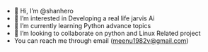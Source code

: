 - 👋 Hi, I’m @shanhero
- 👀 I’m interested in Developing a real life jarvis Ai
- 🌱 I’m currently learning Python advance topics 
- 💞️ I’m looking to collaborate on python and Linux Related project 
- You can reach me through email (meenu1982v@gmail.com)
<!---
shanhero/shanhero is a ✨ special ✨ repository because its `README.md` (this file) appears on your GitHub profile.
You can click the Preview link to take a look at your changes.
--->
